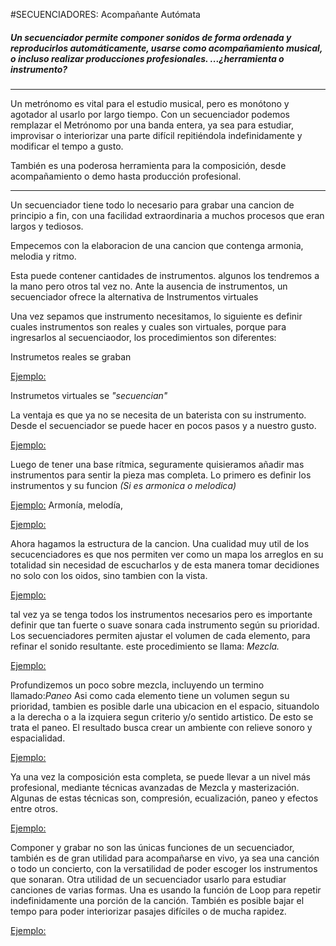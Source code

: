 #SECUENCIADORES: Acompañante Autómata


##### *Un secuenciador permite componer sonidos de forma ordenada y reproducirlos automáticamente, usarse como acompañamiento musical, o incluso realizar producciones profesionales.  ...¿herramienta o instrumento?*



----




Un metrónomo es vital para el estudio musical, pero es monótono y agotador al usarlo por largo tiempo.
Con un secuenciador podemos remplazar el Metrónomo por una banda entera, ya sea para estudiar, improvisar o interiorizar una parte difícil repitiéndola indefinidamente y modificar el tempo a gusto.

También es una poderosa herramienta para la composición, desde acompañamiento o demo hasta producción profesional.



----


Un secuenciador tiene todo lo necesario para grabar una cancion de principio a fin, con una facilidad extraordinaria a muchos procesos que eran largos y tediosos.

Empecemos con la elaboracion de una cancion que contenga armonia, melodia y ritmo.

Esta puede contener cantidades de instrumentos. algunos los tendremos a la mano pero otros tal vez no.
Ante la ausencia de instrumentos, un secuenciador ofrece la alternativa de Instrumentos virtuales 


Una vez sepamos que instrumento necesitamos, lo siguiente es definir cuales instrumentos son reales y cuales son virtuales, porque para ingresarlos al secuenciaodor, los procedimientos son diferentes:

Instrumetos reales se graban

[Ejemplo:]()

Instrumetos virtuales se *"secuencian"*


La ventaja es que ya no se necesita de un baterista con su instrumento. Desde el secuenciador se puede hacer en pocos pasos y a nuestro gusto.

[Ejemplo:]()

Luego de tener una base rítmica, seguramente quisieramos añadir mas instrumentos para sentir la pieza mas completa.
Lo primero es definir los instrumentos y su funcion *(Si es armonica o melodica)*

[Ejemplo:]()  Armonía, melodía, 




[Ejemplo:]()


Ahora hagamos la estructura de la cancion. Una cualidad muy util de los secucenciadores es que nos permiten ver como un mapa los arreglos en su totalidad sin necesidad de escucharlos y de esta manera tomar decidiones no solo con los oidos, sino tambien con la vista.



[Ejemplo:]()


tal vez ya se tenga todos los instrumentos necesarios pero es importante definir que tan fuerte o suave sonara cada instrumento según su prioridad. Los secuenciadores permiten ajustar el volumen de cada elemento, para refinar el sonido resultante. este procedimiento se llama: *Mezcla.*


[Ejemplo:]()

Profundizemos un poco sobre mezcla, incluyendo un termino llamado:*Paneo*
Asi como cada elemento tiene un volumen segun su prioridad,  tambien es posible darle una ubicacion en el espacio, situandolo a la derecha o a la izquiera segun criterio y/o sentido artistico. De esto se trata el paneo.
El resultado busca crear un ambiente con relieve sonoro y espacialidad.


[Ejemplo:]()




Ya una vez la composición esta completa, se puede llevar a un nivel más profesional, mediante técnicas avanzadas de Mezcla y masterización. Algunas de estas técnicas son, compresión, ecualización, paneo y efectos entre otros.

[Ejemplo:]()






Componer y grabar no son las únicas funciones de un secuenciador, también es de gran utilidad para acompañarse en vivo, ya sea una canción o todo un concierto, con la versatilidad de poder escoger los instrumentos que sonaran. Otra utilidad de un secuenciador usarlo para estudiar canciones de varias formas.  Una es usando la función de Loop para repetir indefinidamente una porción de la canción. También es posible bajar el tempo para poder interiorizar pasajes difíciles o de mucha rapidez.






 [Ejemplo:]()


